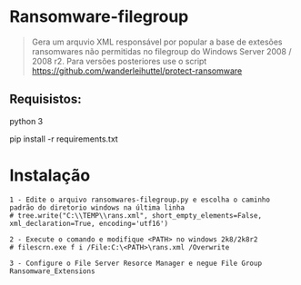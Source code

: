 # Ransomware-filegroup

> Gera um arquvio XML responsável por popular a base de extesões ransomwares não permitidas no filegroup do Windows Server 2008 / 2008 r2. 
> Para versões posteriores use o script https://github.com/wanderleihuttel/protect-ransomware

## Requisistos:

  python 3
  
  pip install -r requirements.txt
  
# Instalação

    1 - Edite o arquivo ransomwares-filegroup.py e escolha o caminho padrão do diretorio windows na última linha
    # tree.write("C:\\TEMP\\rans.xml", short_empty_elements=False, xml_declaration=True, encoding='utf16')

    2 - Execute o comando e modifique <PATH> no windows 2k8/2k8r2
    # filescrn.exe f i /File:C:\<PATH>\rans.xml /Overwrite 
    
    3 - Configure o File Server Resorce Manager e negue File Group Ransomware_Extensions
    
    
    
  
 
